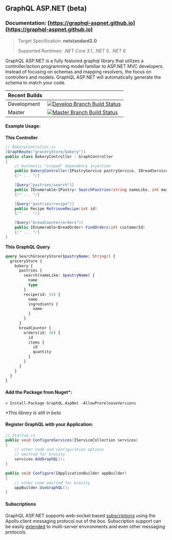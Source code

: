## GraphQL ASP.NET (beta)

### Documentation: [https://graphql-aspnet.github.io](https://graphql-aspnet.github.io)

> Target Specification: **netstandard2.0**
>
> Supported Runtimes: _.NET Core 3.1_, _.NET 5_, _.NET 6_

GraphQL ASP.NET is a fully featured graphql library that utilizes a controller/action programming model familiar to ASP.NET MVC developers. Instead of focusing on schemas and mapping resolvers, the focus on controllers and models. GraphQL ASP.NET will automatically generate the schema to match your code.

| Recent Builds |                                                                                                                                                                                                                                                                    |
| ------------- | ------------------------------------------------------------------------------------------------------------------------------------------------------------------------------------------------------------------------------------------------------------------ |
| Development   | [![Develop Branch Build Status](https://dev.azure.com/graphqlaspnet/GraphQL%20ASP.NET/_apis/build/status/CI%20%26%20Deployment%20Build?branchName=develop)](https://dev.azure.com/graphqlaspnet/GraphQL%20ASP.NET/_build/latest?definitionId=4&branchName=develop) |
| Master        | [![Master Branch Build Status](https://dev.azure.com/graphqlaspnet/GraphQL%20ASP.NET/_apis/build/status/CI%20%26%20Deployment%20Build?branchName=master)](https://dev.azure.com/graphqlaspnet/GraphQL%20ASP.NET/_build/latest?definitionId=4&branchName=master)    |

#### Example Usage:

**This Controller**

```csharp
// BakeryController.cs
[GraphRoute("groceryStore/bakery")]
public class BakeryController : GraphController
{
    // Automatic "scoped" dependency injection
    public BakeryController(IPastryService pastryService, IBreadService breadService)
    {/* ... */}

    [Query("pastries/search")]
    public IEnumerable<IPastry> SearchPastries(string nameLike, int maxResults = 50)
    {/* ... */}

    [Query("pastries/recipe")]
    public Recipe RetrieveRecipe(int id)
    {/* ... */}

    [Query("breadCounter/orders")]
    public IEnumerable<BreadOrder> FindOrders(int customerId)
    {/* ... */}
}
```

**This GraphQL Query**

```graphql
query SearchGroceryStore($pastryName: String!) {
  groceryStore {
    bakery {
      pastries {
        search(nameLike: $pastryName) {
          name
          type
        }
        recipe(id: 15) {
          name
          ingredients {
            name
          }
        }
      }
      breadCounter {
        orders(id: 36) {
          id
          items {
            id
            quantity
          }
        }
      }
    }
  }
}
```

#### Add the Package from Nuget\*:

```
> Install-Package GraphQL.AspNet -AllowPrereleaseVersions
```

_\*This library is still in beta_

#### Register GraphQL with your Application:

```csharp
// Startup.cs
public void ConfigureServices(IServiceCollection services)
{
    // other code and configuration options
    // omitted for brevity
    services.AddGraphQL();
}

public void Configure(IApplicationBuilder appBuilder)
{
    // other code omitted for brevity
    appBuilder.UseGraphQL();
}
```

#### Subscriptions

GraphQL ASP.NET supports web-socket based [subscriptions](https://graphql-aspnet.github.io/docs/advanced/subscriptions) using the Apollo client messaging protocol out of the box. Subscription support can be easily [extended](https://graphql-aspnet.github.io/docs/advanced/subscriptions#scaling-subscription-servers) to multi-server environments and even other messaging protocols.
